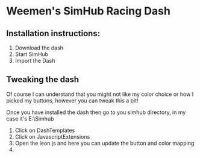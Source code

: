 # Weemen's SimHub Racing Dash


## Installation instructions:
1. Download the dash
2. Start SimHub
3. Import the Dash 

## Tweaking the dash
Of course I can understand that you might not like my color choice or how I picked my buttons, however you can tweak this a bit!

Once you have installed the dash then go to you simhub directory, in my case it's E:\Simhub
1. Click on DashTemplates
2. Click on JavascriptExtensions
3. Open the leon.js and here you can update the button and color mapping
4. <More explaination needed here >

